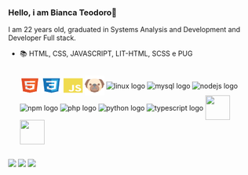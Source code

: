### Hello, i am Bianca Teodoro👋

I am 22 years old, graduated in Systems Analysis and Development and Developer Full stack.

- 📚 HTML, CSS, JAVASCRIPT, LIT-HTML, SCSS e PUG

  <div style="display: inline_block"><br>
  <img align="center" alt="Bia-HTML" height="30" width="40" src="https://raw.githubusercontent.com/devicons/devicon/master/icons/html5/html5-original.svg">
  <img align="center" alt="Bia-CSS" height="30" width="40" src="https://raw.githubusercontent.com/devicons/devicon/master/icons/css3/css3-original.svg">
  <img align="center" alt="Bia-Js" height="30" width="40" src="https://raw.githubusercontent.com/devicons/devicon/master/icons/javascript/javascript-plain.svg">
  <img align="center" alt="Bia-pug" height="40" width="40" src="https://github.com/BiancaTeodoroU/TreinoHTMLeCSS/blob/main/img/cachorro.png?raw=true">
  <img align="center" src="https://cdn.jsdelivr.net/gh/devicons/devicon/icons/linux/linux-original.svg" height="40" width="52" alt="linux logo"  />
  <img align="center" src="https://cdn.jsdelivr.net/gh/devicons/devicon/icons/mysql/mysql-original.svg" height="40" width="52" alt="mysql logo"  />
  <img align="center" src="https://cdn.jsdelivr.net/gh/devicons/devicon/icons/nodejs/nodejs-original.svg" height="40" width="52" alt="nodejs logo"  />
  <img align="center" src="https://cdn.jsdelivr.net/gh/devicons/devicon/icons/npm/npm-original-wordmark.svg" height="40" width="52" alt="npm logo"  />
  <img align="center" src="https://cdn.jsdelivr.net/gh/devicons/devicon/icons/php/php-original.svg" height="40" width="52" alt="php logo"  />
  <img align="center" src="https://cdn.jsdelivr.net/gh/devicons/devicon/icons/python/python-original.svg" height="40" width="52" alt="python logo"  />
  <img align="center" src="https://cdn.jsdelivr.net/gh/devicons/devicon/icons/typescript/typescript-original.svg" height="40" width="52" alt="typescript logo"  />
  <img align="center" src="https://cdn.jsdelivr.net/gh/devicons/devicon/icons/react/react-original-wordmark.svg" width="50" height="50" />
  <img align="center" src="https://cdn.jsdelivr.net/gh/devicons/devicon/icons/bootstrap/bootstrap-original.svg" width="50" height="50" />
</div>
  
  ##
  
  <div> 
  <a href="https://www.instagram.com/biancateodorou/" target="_blank"><img src="https://img.shields.io/badge/-Instagram-%23E4405F?style=for-the-badge&logo=instagram&logoColor=white" target="_blank"></a>
  <a href = "mailto:biancaurtado645@gmail.com"><img src="https://img.shields.io/badge/-Gmail-%23333?style=for-the-badge&logo=gmail&logoColor=white" target="_blank"></a>
  <a href="https://www.linkedin.com/in/bianca-teodoro-urtado-ba37a1215/" target="_blank"><img src="https://img.shields.io/badge/-LinkedIn-%230077B5?style=for-the-badge&logo=linkedin&logoColor=white" target="_blank"></a> 
</div>
